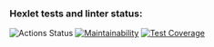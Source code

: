 ### Hexlet tests and linter status:
![Actions Status](https://github.com/Grigorevv/backend-project-lvl2/workflows/hexlet-check/badge.svg)
[![Maintainability](https://api.codeclimate.com/v1/badges/2bcd1bb212c5e0d9395f/maintainability)](https://codeclimate.com/github/Grigorevv/backend-project-lvl2/maintainability)
[![Test Coverage](https://api.codeclimate.com/v1/badges/2bcd1bb212c5e0d9395f/test_coverage)](https://codeclimate.com/github/Grigorevv/backend-project-lvl2/test_coverage)

